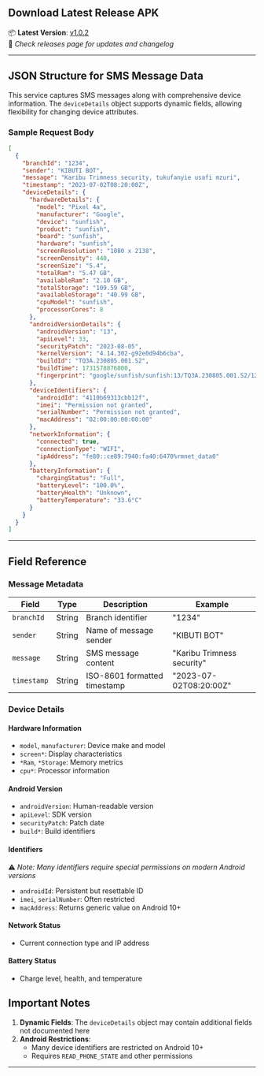 ## Download Latest Release APK

📦 **Latest Version**: [v1.0.2](https://github.com/qbit-spark/INSTANTLY-SMS-CATCH/releases/tag/v1.0.2)  
🔔 *Check releases page for updates and changelog*

---

## JSON Structure for SMS Message Data

This service captures SMS messages along with comprehensive device information. The `deviceDetails` object supports dynamic fields, allowing flexibility for changing device attributes.

### Sample Request Body
```json
[
  {
    "branchId": "1234",
    "sender": "KIBUTI BOT",
    "message": "Karibu Trimness security, tukufanyie usafi mzuri",
    "timestamp": "2023-07-02T08:20:00Z",
    "deviceDetails": {
      "hardwareDetails": {
        "model": "Pixel 4a",
        "manufacturer": "Google",
        "device": "sunfish",
        "product": "sunfish",
        "board": "sunfish",
        "hardware": "sunfish",
        "screenResolution": "1080 x 2138",
        "screenDensity": 440,
        "screenSize": "5.4",
        "totalRam": "5.47 GB",
        "availableRam": "2.10 GB",
        "totalStorage": "109.59 GB",
        "availableStorage": "40.99 GB",
        "cpuModel": "sunfish",
        "processorCores": 8
      },
      "androidVersionDetails": {
        "androidVersion": "13",
        "apiLevel": 33,
        "securityPatch": "2023-08-05",
        "kernelVersion": "4.14.302-g92e0d94b6cba",
        "buildId": "TQ3A.230805.001.S2",
        "buildTime": 1731578876000,
        "fingerprint": "google/sunfish/sunfish:13/TQ3A.230805.001.S2/12655424:user/release-keys"
      },
      "deviceIdentifiers": {
        "androidId": "4110b69313cbb12f",
        "imei": "Permission not granted",
        "serialNumber": "Permission not granted",
        "macAddress": "02:00:00:00:00:00"
      },
      "networkInformation": {
        "connected": true,
        "connectionType": "WIFI",
        "ipAddress": "fe80::ce89:7940:fa40:6470%rmnet_data0"
      },
      "batteryInformation": {
        "chargingStatus": "Full",
        "batteryLevel": "100.0%",
        "batteryHealth": "Unknown",
        "batteryTemperature": "33.6°C"
      }
    }
  }
]
```

---

## Field Reference

### Message Metadata
| Field       | Type   | Description                          | Example                    |
|-------------|--------|--------------------------------------|----------------------------|
| `branchId`  | String | Branch identifier                   | "1234"                     |
| `sender`    | String | Name of message sender              | "KIBUTI BOT"               |
| `message`   | String | SMS message content                 | "Karibu Trimness security" |
| `timestamp` | String | ISO-8601 formatted timestamp        | "2023-07-02T08:20:00Z"     |

### Device Details
#### Hardware Information
- `model`, `manufacturer`: Device make and model
- `screen*`: Display characteristics
- `*Ram`, `*Storage`: Memory metrics
- `cpu*`: Processor information

#### Android Version
- `androidVersion`: Human-readable version
- `apiLevel`: SDK version
- `securityPatch`: Patch date
- `build*`: Build identifiers

#### Identifiers
⚠️ *Note: Many identifiers require special permissions on modern Android versions*
- `androidId`: Persistent but resettable ID
- `imei`, `serialNumber`: Often restricted
- `macAddress`: Returns generic value on Android 10+

#### Network Status
- Current connection type and IP address

#### Battery Status
- Charge level, health, and temperature


## Important Notes
1. **Dynamic Fields**: The `deviceDetails` object may contain additional fields not documented here
2. **Android Restrictions**: 
   - Many device identifiers are restricted on Android 10+
   - Requires `READ_PHONE_STATE` and other permissions
---
